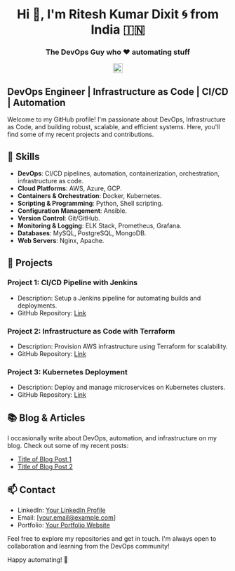 <h1 align="center">Hi 👋, I'm Ritesh Kumar Dixit 🌀 from India 🇮🇳</h1>
<h3 align="center">The DevOps Guy who ♥ automating stuff</h3>  

<p align="center">
<a href="https://www.linkedin.com/in/riteshkumardixit/" target="blank">
  <img align="center" src="https://cdn.jsdelivr.net/npm/simple-icons@3/icons/linkedin.svg" alt="yatharth7" width="22px" />
</a>

## DevOps Engineer | Infrastructure as Code | CI/CD | Automation

Welcome to my GitHub profile! I'm passionate about DevOps, Infrastructure as Code, and building robust, scalable, and efficient systems. Here, you'll find some of my recent projects and contributions.

## 🔧 Skills

- **DevOps**: CI/CD pipelines, automation, containerization, orchestration, infrastructure as code.
- **Cloud Platforms**: AWS, Azure, GCP.
- **Containers & Orchestration**: Docker, Kubernetes.
- **Scripting & Programming**: Python, Shell scripting.
- **Configuration Management**: Ansible.
- **Version Control**: Git/GitHub.
- **Monitoring & Logging**: ELK Stack, Prometheus, Grafana.
- **Databases**: MySQL, PostgreSQL, MongoDB.
- **Web Servers**: Nginx, Apache.

## 🚀 Projects

### Project 1: CI/CD Pipeline with Jenkins

- Description: Setup a Jenkins pipeline for automating builds and deployments.
- GitHub Repository: [Link](https://github.com/your/repo)

### Project 2: Infrastructure as Code with Terraform

- Description: Provision AWS infrastructure using Terraform for scalability.
- GitHub Repository: [Link](https://github.com/your/repo)

### Project 3: Kubernetes Deployment

- Description: Deploy and manage microservices on Kubernetes clusters.
- GitHub Repository: [Link](https://github.com/your/repo)

## 📚 Blog & Articles

I occasionally write about DevOps, automation, and infrastructure on my blog. Check out some of my recent posts:

- [Title of Blog Post 1](https://your-blog-link.com/post-1)
- [Title of Blog Post 2](https://your-blog-link.com/post-2)

## 📫 Contact

- LinkedIn: [Your LinkedIn Profile](https://www.linkedin.com/in/yourprofile)
- Email: [your.email@example.com]
- Portfolio: [Your Portfolio Website](https://yourportfolio.com)

Feel free to explore my repositories and get in touch. I'm always open to collaboration and learning from the DevOps community!

Happy automating! 🤖

